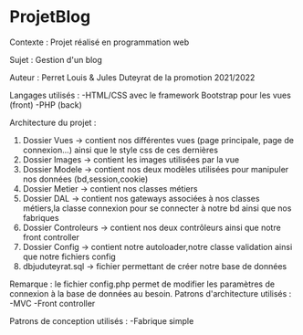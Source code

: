 # ProjetBlog

Contexte : Projet réalisé en programmation web


Sujet : Gestion d'un blog


Auteur : Perret Louis & Jules Duteyrat de la promotion 2021/2022


Langages utilisés : 
	-HTML/CSS avec le framework Bootstrap pour les vues (front)
	-PHP (back)

Architecture du projet :
1. Dossier Vues -> contient nos différentes vues (page principale, page de connexion...) ainsi que le style css de ces dernières
2. Dossier Images -> contient les images utilisées par la vue
3. Dossier Modele -> contient nos deux modèles utilisées pour manipuler nos données (bd,session,cookie)
4. Dossier Metier -> contient nos classes métiers
5. Dossier DAL -> contient nos gateways associées à nos classes métiers,la classe connexion pour se connecter à notre bd ainsi que nos fabriques
6. Dossier Controleurs -> contient nos deux contrôleurs ainsi que notre front controller
7. Dossier Config -> contient notre autoloader,notre classe validation ainsi que notre fichiers config
8. dbjuduteyrat.sql -> fichier permettant de créer notre base de données

Remarque : le fichier config.php permet de modifier les paramètres de connexion à la base de données au besoin.
Patrons d'architecture utilisés : 
	-MVC
	-Front controller

Patrons de conception utilisés :
	-Fabrique simple
